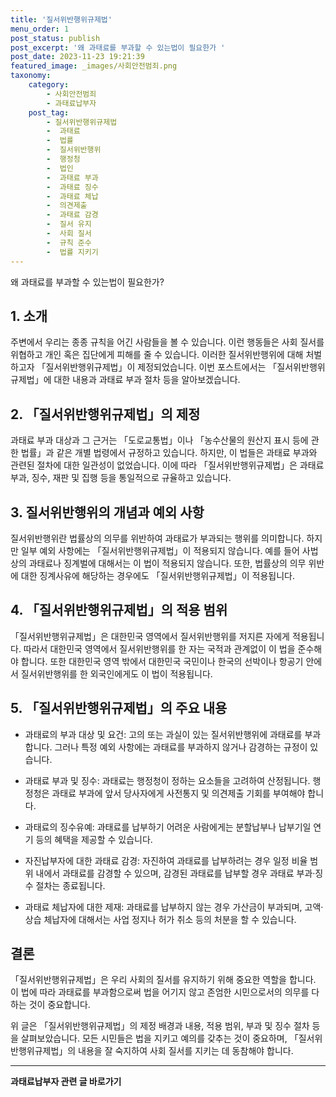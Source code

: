 ```yaml
---
title: '질서위반행위규제법'
menu_order: 1
post_status: publish
post_excerpt: '왜 과태료를 부과할 수 있는법이 필요한가 '
post_date: 2023-11-23 19:21:39
featured_image: _images/사회안전범죄.png
taxonomy:
    category:
        - 사회안전범죄
        - 과태료납부자
    post_tag:
        - 질서위반행위규제법
        -  과태료
        -  법률
        -  질서위반행위
        -  행정청
        -  법인
        -  과태료 부과
        -  과태료 징수
        -  과태료 체납
        -  의견제출
        -  과태료 감경
        -  질서 유지
        -  사회 질서
        -  규칙 준수
        -  법률 지키기
---
```


   왜 과태료를 부과할 수 있는법이 필요한가?

## 1. 소개

주변에서 우리는 종종 규칙을 어긴 사람들을 볼 수 있습니다. 이런 행동들은 사회 질서를 위협하고 개인 혹은 집단에게 피해를 줄 수 있습니다. 이러한 질서위반행위에 대해 처벌하고자 「질서위반행위규제법」이 제정되었습니다. 이번 포스트에서는 「질서위반행위규제법」에 대한 내용과 과태료 부과 절차 등을 알아보겠습니다.

## 2. 「질서위반행위규제법」의 제정

과태료 부과 대상과 그 근거는 「도로교통법」이나 「농수산물의 원산지 표시 등에 관한 법률」과 같은 개별 법령에서 규정하고 있습니다. 하지만, 이 법들은 과태료 부과와 관련된 절차에 대한 일관성이 없었습니다. 이에 따라 「질서위반행위규제법」은 과태료 부과, 징수, 재판 및 집행 등을 통일적으로 규율하고 있습니다.

## 3. 질서위반행위의 개념과 예외 사항

질서위반행위란 법률상의 의무를 위반하여 과태료가 부과되는 행위를 의미합니다. 하지만 일부 예외 사항에는 「질서위반행위규제법」이 적용되지 않습니다. 예를 들어 사법상의 과태료나 징계벌에 대해서는 이 법이 적용되지 않습니다. 또한, 법률상의 의무 위반에 대한 징계사유에 해당하는 경우에도 「질서위반행위규제법」이 적용됩니다.

## 4. 「질서위반행위규제법」의 적용 범위

「질서위반행위규제법」은 대한민국 영역에서 질서위반행위를 저지른 자에게 적용됩니다. 따라서 대한민국 영역에서 질서위반행위를 한 자는 국적과 관계없이 이 법을 준수해야 합니다. 또한 대한민국 영역 밖에서 대한민국 국민이나 한국의 선박이나 항공기 안에서 질서위반행위를 한 외국인에게도 이 법이 적용됩니다.

## 5. 「질서위반행위규제법」의 주요 내용

- 과태료의 부과 대상 및 요건: 고의 또는 과실이 있는 질서위반행위에 과태료를 부과합니다. 그러나 특정 예외 사항에는 과태료를 부과하지 않거나 감경하는 규정이 있습니다.

- 과태료 부과 및 징수: 과태료는 행정청이 정하는 요소들을 고려하여 산정됩니다. 행정청은 과태료 부과에 앞서 당사자에게 사전통지 및 의견제출 기회를 부여해야 합니다.

- 과태료의 징수유예: 과태료를 납부하기 어려운 사람에게는 분할납부나 납부기일 연기 등의 혜택을 제공할 수 있습니다.

- 자진납부자에 대한 과태료 감경: 자진하여 과태료를 납부하려는 경우 일정 비율 범위 내에서 과태료를 감경할 수 있으며, 감경된 과태료를 납부할 경우 과태료 부과·징수 절차는 종료됩니다.

- 과태료 체납자에 대한 제재: 과태료를 납부하지 않는 경우 가산금이 부과되며, 고액·상습 체납자에 대해서는 사업 정지나 허가 취소 등의 처분을 할 수 있습니다.

## 결론

「질서위반행위규제법」은 우리 사회의 질서를 유지하기 위해 중요한 역할을 합니다. 이 법에 따라 과태료를 부과함으로써 법을 어기지 않고 존엄한 시민으로서의 의무를 다하는 것이 중요합니다.

위 글은 「질서위반행위규제법」의 제정 배경과 내용, 적용 범위, 부과 및 징수 절차 등을 살펴보았습니다. 모든 시민들은 법을 지키고 예의를 갖추는 것이 중요하며, 「질서위반행위규제법」의 내용을 잘 숙지하여 사회 질서를 지키는 데 동참해야 합니다.
<!-- wp:separator -->
<hr class="wp-block-separator has-alpha-channel-opacity"/>
<!-- /wp:separator -->

<!-- wp:group {"backgroundColor":"base","layout":{"type":"constrained"}} -->
<div class="wp-block-group has-base-background-color has-background"><!-- wp:paragraph {"align":"center","fontSize":"medium"} -->
<p class="has-text-align-center has-large-font-size"><strong>과태료납부자 관련 글 바로가기</strong></p>
<!-- /wp:paragraph -->


<!-- wp:latest-posts
{"categories":[{"id":27175,"count":19,"description":"","link":"https://uknowlaw.com/category/%ea%b3%bc%ed%83%9c%eb%a3%8c%eb%82%a9%eb%b6%80%ec%9e%90/","name":"과태료납부자","slug":"과태료납부자","taxonomy":"category","parent":0,"meta":[],"_links":{"self":[{"href":"https://uknowlaw.com/wp-json/wp/v2/categories/27175"}],"collection":[{"href":"https://uknowlaw.com/wp-json/wp/v2/categories"}],"about":[{"href":"https://uknowlaw.com/wp-json/wp/v2/taxonomies/category"}],"wp:post_type":[{"href":"https://uknowlaw.com/wp-json/wp/v2/posts?categories=27175"}],"curies":[{"name":"wp","href":"https://api.w.org/{rel}","templated":true}]}}],"postsToShow":100,"excerptLength":28,"postLayout":"grid","columns":2,"featuredImageAlign":"left","featuredImageSizeSlug":"large","fontSize":"small"} /--></div>
<!-- /wp:group -->